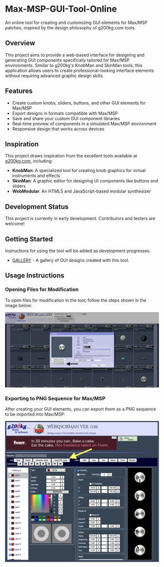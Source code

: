 # Max-MSP-GUI-Tool-Online

An online tool for creating and customizing GUI elements for Max/MSP patches, inspired by the design philosophy of g200kg.com tools.

## Overview

This project aims to provide a web-based interface for designing and generating GUI components specifically tailored for Max/MSP environments. Similar to g200kg's KnobMan and SkinMan tools, this application allows users to create professional-looking interface elements without requiring advanced graphic design skills.

## Features

- Create custom knobs, sliders, buttons, and other GUI elements for Max/MSP
- Export designs in formats compatible with Max/MSP
- Save and share your custom GUI component libraries
- Real-time preview of components in a simulated Max/MSP environment
- Responsive design that works across devices

## Inspiration

This project draws inspiration from the excellent tools available at [g200kg.com](https://www.g200kg.com/), including:

- **KnobMan**: A specialized tool for creating knob graphics for virtual instruments and effects
- **SkinMan**: A graphic editor for designing UI components like buttons and sliders
- **WebModular**: An HTML5 and JavaScript-based modular synthesizer

## Development Status

This project is currently in early development. Contributors and testers are welcome!

## Getting Started

Instructions for using the tool will be added as development progresses.

- [GALLERY](https://www.g200kg.com/en/webknobman/gallery.php) - A gallery of GUI designs created with this tool.

## Usage Instructions

### Opening Files for Modification
To open files for modification in the tool, follow the steps shown in the image below:

![Opening Files](OPEN%20WITH.png)

### Exporting to PNG Sequence for Max/MSP
After creating your GUI elements, you can export them as a PNG sequence to be imported into Max/MSP:

![Exporting to PNG Sequence](EXPORT.png)



